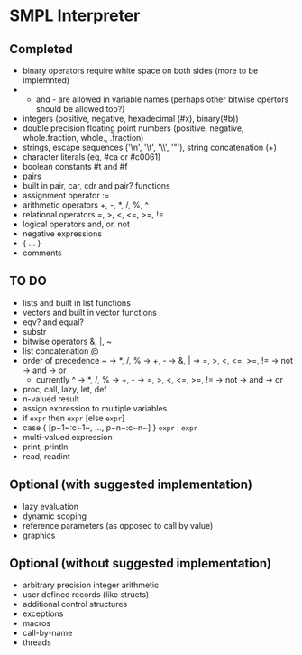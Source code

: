 SMPL Interpreter
================

Completed
---------

* binary operators require white space on both sides (more to be implemnted)
* + and - are allowed in variable names (perhaps other bitwise opertors should be allowed too?)
* integers (positive, negative, hexadecimal (#x), binary(#b))
* double precision floating point numbers (positive, negative, whole.fraction, whole., .fraction)
* strings, escape sequences ('\n', '\t', '\\\\', '\"'), string concatenation (+)
* character literals (eg, #ca or #c0061)
* boolean constants #t and #f
* pairs
* built in pair, car, cdr and pair? functions
* assignment operator :=
* arithmetic operators +, -, *, /, %, ^
* relational operators =, >, <, <=, >=, !=
* logical operators and, or, not
* negative expressions
* { ... }
* comments

TO DO
-----

* lists and built in list functions
* vectors and built in vector functions
* eqv? and equal?
* substr
* bitwise operators &, |, ~
* list concatenation @
* order of precedence ~ -> *, /, % -> +, - -> &, | -> =, >, <, <=, >=, != -> not -> and -> or
	* currently ^ -> *, /, % -> +, - -> =, >, <, <=, >=, != -> not -> and -> or
* proc, call, lazy, let, def
* n-valued result
* assign expression to multiple variables
* if `expr` then `expr` [else `expr`]
* case { [p~1~:c~1~, ..., p~n~:c~n~] } `expr` : `expr`
* multi-valued expression
* print, println
* read, readint

Optional (with suggested implementation)
----------------------------------------

* lazy evaluation
* dynamic scoping
* reference parameters (as opposed to call by value)
* graphics

Optional (without suggested implementation)
-------------------------------------------

* arbitrary precision integer arithmetic
* user defined records (like structs)
* additional control structures
* exceptions
* macros
* call-by-name
* threads


